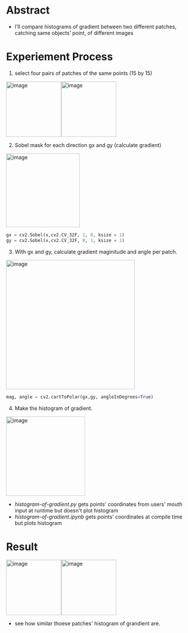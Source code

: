 

# Abstract
* I’ll compare histograms of gradient between two different patches, catching same objects’ point, of different images 

# Experiement Process

1. select four pairs of patches of the same points (15 by 15)

<img width="150" alt="image" src="https://user-images.githubusercontent.com/76895949/160585761-b23c4f2d-b7d1-4893-8682-c3e23cdf4afb.png"><img width="150" alt="image" src="https://user-images.githubusercontent.com/76895949/160585782-be5236d8-17a4-4ade-8cda-9eac6d8b854c.png">

2. Sobel mask for each direction gx and gy (calculate gradient)
<img width="200" alt="image" src="https://user-images.githubusercontent.com/76895949/160586537-64bb2986-8745-4313-8904-2f9021b76dc2.png">

```python
gx = cv2.Sobel(x,cv2.CV_32F, 1, 0, ksize = 1)
gy = cv2.Sobel(x,cv2.CV_32F, 0, 1, ksize = 1)
```

3. With gx and gy, calculate gradient maginitude and angle per patch.
 
<img width="350" alt="image" src="https://user-images.githubusercontent.com/76895949/160587309-261737c2-6ffa-4b8f-97b7-5c36319f6041.png">

```python
mag, angle = cv2.cartToPolar(gx,gy, angleInDegrees=True)
```

4. Make the histogram of gradient. 
<img width="215" alt="image" src="https://user-images.githubusercontent.com/76895949/160588494-b39d3ff2-55e3-4f75-8668-8bb405907db6.png">


* *histogram-of-gradient.py* gets points' coordinates from users' mouth input at runtime but doesn't plot histogram
* *histogram-of-gradient.ipynb* gets points' coordinates at compile time but plots histogram

# Result
<img width="150" alt="image" src="https://user-images.githubusercontent.com/76895949/160544822-bc5228b1-008d-4721-b300-795fc8287ff9.png"><img width="150" alt="image" src="https://user-images.githubusercontent.com/76895949/160544838-777cc88d-37ea-41f8-8212-f9bb1b5224df.png">

* see how similar thoese patches' histogram of grandient are.
